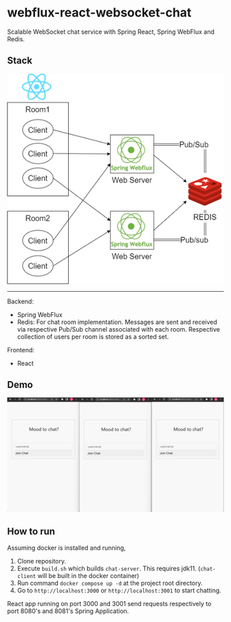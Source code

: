 # webflux-react-websocket-chat
Scalable WebSocket chat service with Spring React, Spring WebFlux and Redis.

## Stack
<div>
	<img src="https://github.com/ferrarijh/webflux-react-websocket-chat/blob/master/demo/chat-drawio.png">
</div>
<hr/>

Backend:
- Spring WebFlux
- Redis: For chat room implementation. Messages are sent and received via respective Pub/Sub channel associated with each room. Respective collection of users per room is stored as a sorted set.

Frontend:
- React

## Demo
<div>
	<img src="https://github.com/ferrarijh/webflux-react-websocket-chat/blob/master/demo/demo.gif">
</div>

## How to run
Assuming docker is installed and running,

1. Clone repository.
2. Execute `build.sh` which builds `chat-server`. This requires jdk11. (`chat-client` will be built in the docker container)
3. Run command `docker compose up -d` at the project root directory.
4. Go to `http://localhost:3000` or `http://localhost:3001` to start chatting.

React app running on port 3000 and 3001 send requests respectively to port 8080's and 8081's Spring Application.
